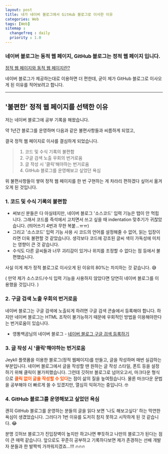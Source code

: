 ```yaml
---
layout: post
title: 내가 네이버 블로그에서 GitHub 블로그로 이사한 이유
categories: Web
tags: [Web]
sitemap :
  changefreq : daily
  priority : 1.0
---
```


### 네이버 블로그는 동적 웹 페이지, GitHub 블로그는 정적 웹 페이지 입니다.

[정적 웹 페이지와 동적 웹 페이지란?](https://suyeon-b.github.io/web/2021/08/25/%EC%A0%95%EC%A0%81-%EC%9B%B9-%ED%8E%98%EC%9D%B4%EC%A7%80%EC%99%80-%EB%8F%99%EC%A0%81-%EC%9B%B9-%ED%8E%98%EC%9D%B4%EC%A7%80.html)

네이버 블로그가 제공하는대로 이용하면 더 편한데, 굳이 제가 GitHub 블로그로 이사오게 된 이유를 적어보려고 합니다.





---



## '불편한' 정적 웹 페이지를 선택한 이유

저는 네이버 블로그에 공부 기록을 해왔습니다.

약 1년간 블로그를 운영하며 다음과 같은 불편사항들과 씨름하게 되었고,

결국 정적 웹 페이지로 이사를 결심하게 되었습니다.

> 1. 코드 및 수식 기록의 불편함
> 2. 구글 검색 노출 우회의 번거로움
> 3. 글 작성 시 '클릭'해야하는 번거로움
> 4. GitHub 블로그를 운영해보고 싶었던 욕심

위 불편사항들이 쌓여 정적 웹 페이지를 한 번 구현하는 게 차라리 편하겠다 싶어서 옮겨오게 된 것입니다.





### 1. 코드 및 수식 기록의 불편함

- 써보신 분들은 다 아실테지만, 네이버 블로그 '소스코드' 입력 기능은 탭이 안 먹힙니다. 그래서 코드를 즉석에서 고치면서 쓰고 싶을 때 indentation 맞추기가 귀찮았습니다. (띄어쓰기 4번과 무한 복붙...ㅠㅠ)
- 그리고 '소스코드' 입력 기능 사용 시 코드의 언어를 설정해줄 수 없어, 읽는 입장이라면 더욱 불편할 것 같았습니다. 생각보다 코드에 강조된 글씨 색이 가독성에 미치는 영향이 큰 것 같습니다.
- 수식도 다른 글씨들과 너무 괴리감이 있거나 위치를 조정할 수 없다는 점 등에서 불편했습니다.

사실 이게 제가 정적 블로그로 이사오게 된 이유의 80%는 차지하는 것 같습니다. 😅

( 만약 제가 소스코드/수식 입력 기능을 사용하지 않았다면 당연히 네이버 블로그를 이용했을 것입니다. )



### 2. 구글 검색 노출 우회의 번거로움

네이버 블로그는 구글 검색에 노출되게 하려면 구글 검색 콘솔에서 등록해야 합니다. 하지만 네이버 블로그는 HTML 조작이 불가능하기 때문에 우회적인 방법을 이용해야한다는 번거로움이 있습니다.

* 영통백곰님의 네이버 블로그 - [네이버 블로그 구글 검색 등록하기](https://m.blog.naver.com/redbud7502/221355258868)







### 3. 글 작성 시 '클릭'해야하는 번거로움

Jeykll 플랫폼을 이용한 블로그(정적 웹페이지)를 만들고, 글을 작성하며 매번 실감하는 부분입니다. 네이버 블로그에서 글을 작성할 땐 원하는 글 작성 스타일, 폰트 등을 설정하기 위해 클릭이 불가피했습니다. 그런데 깃허브 블로그로 넘어오고서, 마크다운 형식으로 <span style="color:#ff5100">**클릭 없이 글을 작성할 수 있다**</span>는 점이 삶의 질을 높여줬습니다. 물론 마크다운 문법을 공부해야 더 빠르게 쓸 수 있겠지만, 열심히 익혀가는 중입니다. 🤓







### 4. GitHub 블로그를 운영해보고 싶었던 욕심

괜히 GitHub 블로그를 운영하는 분들의 글을 읽다 보면 '나도 해보고싶다' 하는 막연한 욕심이 생겼었습니다. 그러다가 1번 이유를 도저히 참지 못하고 시작하게 된 것 같습니다. 😂

분명 깃허브 블로그가 진입장벽이 높지만 하고나면 뿌듯하고 나만의 블로그가 된다는 점이 큰 매력 같습니다. 앞으로도 꾸준히 공부하고 기록하다보면 제가 존경하는 선배 개발자 분들과 한 발짝씩 가까워지겠죠...!!! 🔥🔥🔥

